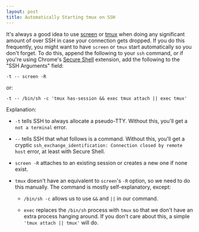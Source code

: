 ```yaml
---
layout: post
title: Automatically Starting tmux on SSH
---
```


It's always a good idea to use [screen][] or [tmux][] when doing any
significant amount of over SSH in case your connection gets dropped.  If you
do this frequently, you might want to have `screen` or `tmux` start
automatically so you don't forget.  To do this, append the following to your
`ssh` command, or if you're using Chrome's [Secure Shell][] extension, add
the following to the "SSH Arguments" field:

    -t -- screen -R

or:

    -t -- /bin/sh -c 'tmux has-session && exec tmux attach || exec tmux'

Explanation:

* `-t` tells SSH to always allocate a pseudo-TTY.  Without this, you'll get a
  `not a terminal` error.

* `--` tells SSH that what follows is a command.  Without this, you'll get a
  cryptic `ssh_exchange_identification: Connection closed by remote host`
  error, at least with Secure Shell.

* `screen -R` attaches to an existing session or creates a new one if none
  exist.

* `tmux` doesn't have an equivalent to `screen`'s `-R` option, so we need to do
  this manually.  The command is mostly self-explanatory, except:

  * `/bin/sh -c` allows us to use `&&` and `||` in our command.

  * `exec` replaces the `/bin/sh` process with `tmux` so that we don't have an
    extra process hanging around.  If you don't care about this, a simple
    `'tmux attach || tmux'` will do.

[Secure Shell]: https://chrome.google.com/webstore/detail/secure-shell/pnhechapfaindjhompbnflcldabbghjo
[tmux]: https://tmux.sourceforge.net
[screen]: https://www.gnu.org/software/screen/
